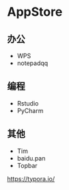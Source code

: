 # AppStore

## 办公
* WPS
* notepadqq

## 编程
* Rstudio
* PyCharm

## 其他
* Tim
* baidu.pan
* Topbar

https://typora.io/
